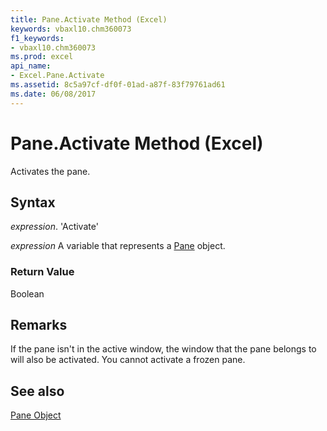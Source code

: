 ```yaml
---
title: Pane.Activate Method (Excel)
keywords: vbaxl10.chm360073
f1_keywords:
- vbaxl10.chm360073
ms.prod: excel
api_name:
- Excel.Pane.Activate
ms.assetid: 8c5a97cf-df0f-01ad-a87f-83f79761ad61
ms.date: 06/08/2017
---
```



# Pane.Activate Method (Excel)

Activates the pane. 


## Syntax

 _expression_. 'Activate'

 _expression_ A variable that represents a [Pane](./Excel.Pane.md) object.


### Return Value

Boolean


## Remarks

If the pane isn't in the active window, the window that the pane belongs to will also be activated. You cannot activate a frozen pane.


## See also


[Pane Object](Excel.Pane.md)

